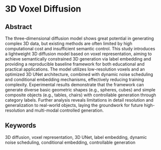 # 3D Voxel Diffusion

## Abstract
The three-dimensional diffusion model shows great potential in generating complex 3D data, but existing methods are often limited by high computational cost and insufficient semantic control. This study introduces a lightweight 3D diffusion model based on voxel representation, aiming to achieve semantically constrained 3D generation via label embedding and providing a reproducible baseline framework for both educational and practical applications. The model utilizes low-resolution voxels and an optimized 3D UNet architecture, combined with dynamic noise scheduling and conditional embedding mechanisms, effectively reducing training complexity. Experimental results demonstrate that the framework can generate diverse basic geometric shapes (e.g., spheres, cubes) and simple composite objects (e.g., tables, chairs) with controllable generation through category labels. Further analysis reveals limitations in detail resolution and generalization to real-world objects, laying the groundwork for future high-resolution and multi-modal controlled generation.

## Keywords
3D diffusion, voxel representation, 3D UNet, label embedding, dynamic noise scheduling, conditional embedding, controllable generation
